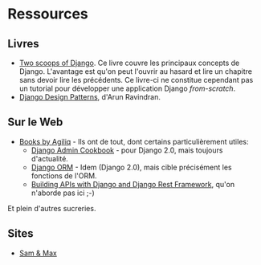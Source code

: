 # Ressources

## Livres

 * [Two scoops of Django](http://twoscoopspress.com/). Ce livre couvre les principaux concepts de Django. L'avantage est qu'on peut l'ouvrir au hasard et lire un chapitre sans devoir lire les précédents. Ce livre-ci ne constitue cependant pas un tutorial pour développer une application Django *from-scratch*.
 * [Django Design Patterns](https://www.packtpub.com/web-development/django-design-patterns-and-best-practices), d'Arun Ravindran.

## Sur le Web

 * [Books by Agiliq](https://books.agiliq.com/en/latest/README.html) - Ils ont de tout, dont certains particulièrement utiles: 
     *  [Django Admin Cookbook](https://books.agiliq.com/projects/django-admin-cookbook/) - pour Django 2.0, mais toujours d'actualité. 
     *  [Django ORM](https://books.agiliq.com/projects/django-orm-cookbook/) - Idem (Django 2.0), mais cible précisément les fonctions de l'ORM.
     *  [Building APIs with Django and Django Rest Framework](http://books.agiliq.com/projects/django-api-polls-tutorial/), qu'on n'aborde pas ici ;-)

Et plein d'autres sucreries.

## Sites

 * [Sam & Max](http://sametmax.com)
